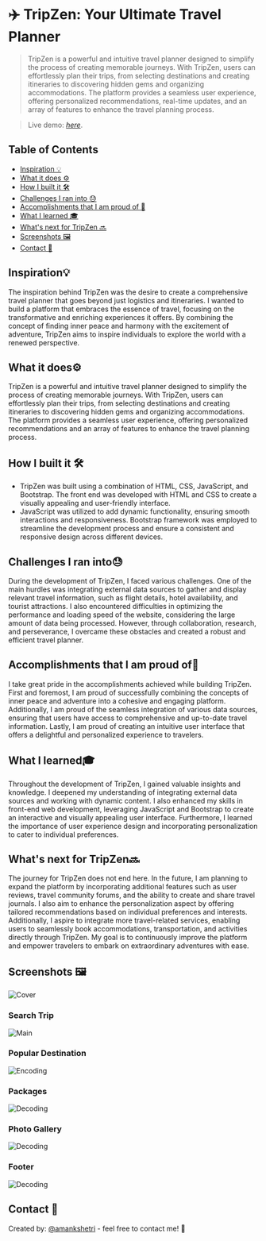# ✈️ TripZen: Your Ultimate Travel Planner
> TripZen is a powerful and intuitive travel planner designed to simplify the process of creating memorable journeys. With TripZen, users can effortlessly plan their trips, from selecting destinations and creating itineraries to discovering hidden gems and organizing accommodations. The platform provides a seamless user experience, offering personalized recommendations, real-time updates, and an array of features to enhance the travel planning process.

> Live demo: [_here_](https://aman-chhetri.github.io/TripZen/). <!-- Project Link -->

## Table of Contents
* [Inspiration 💡](#inspirations)
* [What it does ⚙️](#what_it_does)
* [How I built it 🛠️](#built)
* [Challenges I ran into 😓](#challenges)
* [Accomplishments that I am proud of 🏅](#accomplishments)
* [What I learned 🎓](#learning)
* [What's next for TripZen 🔜](#what-next)
* [Screenshots 🖼️](#screenshots)
* [Contact 📩](#contact)

## Inspiration💡
The inspiration behind TripZen was the desire to create a comprehensive travel planner that goes beyond just logistics and itineraries. I wanted to build a platform that embraces the essence of travel, focusing on the transformative and enriching experiences it offers. By combining the concept of finding inner peace and harmony with the excitement of adventure, TripZen aims to inspire individuals to explore the world with a renewed perspective.

## What it does⚙️
TripZen is a powerful and intuitive travel planner designed to simplify the process of creating memorable journeys. With TripZen, users can effortlessly plan their trips, from selecting destinations and creating itineraries to discovering hidden gems and organizing accommodations. The platform provides a seamless user experience, offering personalized recommendations and an array of features to enhance the travel planning process.

## How I built it 🛠️
- TripZen was built using a combination of HTML, CSS, JavaScript, and Bootstrap. The front end was developed with HTML and CSS to create a visually appealing and user-friendly interface. 
- JavaScript was utilized to add dynamic functionality, ensuring smooth interactions and responsiveness. Bootstrap framework was employed to streamline the development process and ensure a consistent and responsive design across different devices.

## Challenges I ran into😓
During the development of TripZen, I faced various challenges. One of the main hurdles was integrating external data sources to gather and display relevant travel information, such as flight details, hotel availability, and tourist attractions. I also encountered difficulties in optimizing the performance and loading speed of the website, considering the large amount of data being processed. However, through collaboration, research, and perseverance, I overcame these obstacles and created a robust and efficient travel planner.

## Accomplishments that I am proud of🏅
I take great pride in the accomplishments achieved while building TripZen. First and foremost, I am proud of successfully combining the concepts of inner peace and adventure into a cohesive and engaging platform. Additionally, I am proud of the seamless integration of various data sources, ensuring that users have access to comprehensive and up-to-date travel information. Lastly, I am proud of creating an intuitive user interface that offers a delightful and personalized experience to travelers.

## What I learned🎓
Throughout the development of TripZen, I gained valuable insights and knowledge. I deepened my understanding of integrating external data sources and working with dynamic content. I also enhanced my skills in front-end web development, leveraging JavaScript and Bootstrap to create an interactive and visually appealing user interface. Furthermore, I learned the importance of user experience design and incorporating personalization to cater to individual preferences.

## What's next for TripZen🔜
The journey for TripZen does not end here. In the future, I am planning to expand the platform by incorporating additional features such as user reviews, travel community forums, and the ability to create and share travel journals. I also aim to enhance the personalization aspect by offering tailored recommendations based on individual preferences and interests. Additionally, I aspire to integrate more travel-related services, enabling users to seamlessly book accommodations, transportation, and activities directly through TripZen. My goal is to continuously improve the platform and empower travelers to embark on extraordinary adventures with ease.


## Screenshots 🖼️
![Cover](readme-images/cover_img.png)

### Search Trip
![Main](readme-images/search_trip.png)

### Popular Destination
![Encoding](readme-images/popular_destination.png)

### Packages
![Decoding](readme-images/packages.png)

### Photo Gallery
![Decoding](readme-images/photo_gallery.png)

### Footer
![Decoding](readme-images/footer.png)

## Contact 📩
Created by: [@amankshetri](https://www.linkedin.com/in/amankshetri/) - feel free to contact me! 🙂
